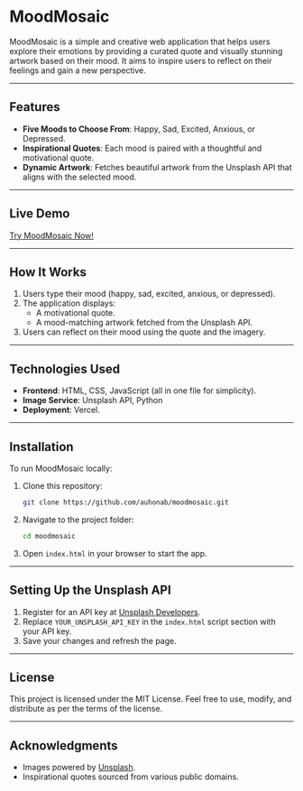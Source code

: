 # MoodMosaic

MoodMosaic is a simple and creative web application that helps users explore their emotions by providing a curated quote and visually stunning artwork based on their mood. It aims to inspire users to reflect on their feelings and gain a new perspective.

---

## Features

- **Five Moods to Choose From**: Happy, Sad, Excited, Anxious, or Depressed.
- **Inspirational Quotes**: Each mood is paired with a thoughtful and motivational quote.
- **Dynamic Artwork**: Fetches beautiful artwork from the Unsplash API that aligns with the selected mood.

---

## Live Demo

[Try MoodMosaic Now!](https://mood-mosaic-gamma.vercel.app/)

---

## How It Works

1. Users type their mood (happy, sad, excited, anxious, or depressed).
2. The application displays:
   - A motivational quote.
   - A mood-matching artwork fetched from the Unsplash API.
3. Users can reflect on their mood using the quote and the imagery.

---

## Technologies Used

- **Frontend**: HTML, CSS, JavaScript (all in one file for simplicity).
- **Image Service**: Unsplash API, Python
- **Deployment**: Vercel.

---

## Installation

To run MoodMosaic locally:

1. Clone this repository:
   ```bash
   git clone https://github.com/auhonab/moodmosaic.git
   ```
2. Navigate to the project folder:
   ```bash
   cd moodmosaic
   ```
3. Open `index.html` in your browser to start the app.

---

## Setting Up the Unsplash API

1. Register for an API key at [Unsplash Developers](https://unsplash.com/developers).
2. Replace `YOUR_UNSPLASH_API_KEY` in the `index.html` script section with your API key.
3. Save your changes and refresh the page.

---

## License

This project is licensed under the MIT License. Feel free to use, modify, and distribute as per the terms of the license.

---

## Acknowledgments

- Images powered by [Unsplash](https://unsplash.com/).
- Inspirational quotes sourced from various public domains.
